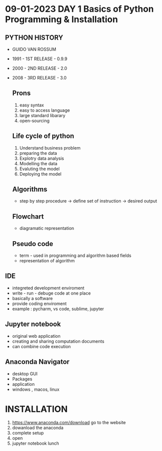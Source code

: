 # 09-01-2023    DAY 1   Basics of Python Programming & Installation 

## PYTHON HISTORY
- GUIDO VAN ROSSUM
- 1991 - 1ST RELEASE - 0.9.9
- 2000 - 2ND RELEASE - 2.0
- 2008 - 3RD RELEASE - 3.0

    ## Prons
    1. easy syntax
    2. easy to access language
    3. large standard libarary
    4. open-sourcing

    ## Life cycle of python
    1. Understand business problem
    2. preparing the data
    3. Explotry data analysis
    4. Modelling the data
    5. Evaluting the model
    6. Deploying the model 

    ## Algorithms
    - step by step procedure -> define set of instruction -> desired output

    ## Flowchart
    - diagramatic representation

    ## Pseudo code
    - term - used in programming and  algorithm based fields
    - representation of algorithm

## IDE 
- integreted development enviroment
- write - run - debuge code at one place
- basically a software
- provide coding enviroment
- example : pycharm, vs code, sublime, jupyter

## Jupyter notebook
- original web application 
- creating and sharing computation documents
- can combine code execution

## Anaconda Navigator
- desktop GUI
- Packages
- application
- windows , macos, linux

# INSTALLATION

1. https://www.anaconda.com/download go to the website
2. dowanload the anaconda
3. complete setup
4. open
5. jupyter notebook lunch 

 
